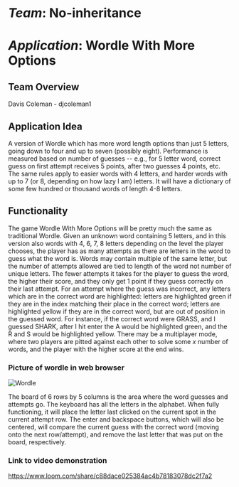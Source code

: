 # *Team*: No-inheritance
# *Application*: Wordle With More Options

## **Team Overview**
Davis Coleman - djcoleman1

## **Application Idea**

A version of Wordle which has more word length options than just 5 letters, going down to four and up to seven (possibly eight). Performance is measured based on number of guesses -- e.g., for 5 letter word, correct guess on first attempt receives 5 points, after two guesses 4 points, etc. The same rules apply to easier words with 4 letters, and harder words with up to 7 (or 8, depending on how lazy I am) letters. It will have a dictionary of some few hundred or thousand words of length 4-8 letters.

## **Functionality**

The game Wordle With More Options will be pretty much the same as traditional Wordle. Given an unknown word containing 5 letters, and in this version also words with 4, 6, 7, 8 letters depending on the level the player chooses, the player has as many attempts as there are letters in the word to guess what the word is. Words may contain multiple of the same letter, but the number of attempts allowed are tied to length of the word not number of unique letters. The fewer attempts it takes for the player to guess the word, the higher their score, and they only get 1 point if they guess correctly on their last attempt. For an attempt where the guess was incorrect, any letters which are in the correct word are highlighted: letters are highlighted green if they are in the index matching their place in the correct word; letters are highlighted yellow if they are in the correct word, but are out of position in the guessed word. For instance, if the correct word were GRASS, and I guessed SHARK, after I hit enter the A would be highlighted green, and the R and S would be highlighted yellow. There may be a multiplayer mode, where two players are pitted against each other to solve some *x* number of words, and the player with the higher score at the end wins.

### Picture of wordle in web browser
![Wordle](./Wordle-Screenshot.png)

The board of 6 rows by 5 columns is the area where the word guesses and attempts go. The keyboard has all the letters in the alphabet. When fully functioning, it will place the letter last clicked on the current spot in the current attempt row. The enter and backspace buttons, which will also be centered, will compare the current guess with the correct word (moving onto the next row/attempt), and remove the last letter that was put on the board, respectively.



### **Link to video demonstration**
https://www.loom.com/share/c88dace025384ac4b78183078dc2f7a2